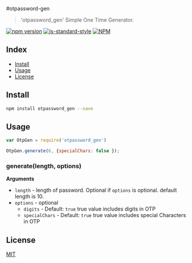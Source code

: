 #otpassword-gen

> 'otpassword_gen' Simple One Time Generator.

[![npm version][npm-version-img]][npm-version-url]
[![js-standard-style][js-standard-style-img]][js-standard-style-url] 
[![NPM](https://nodei.co/npm/otpassword-gen.png?downloadRank=true&downloads=true)](https://nodei.co/npm/otpassword_gen/)

## Index
* [Install](#install)
* [Usage](#usage)
* [License](#license)

## Install

```bash
npm install otpassword_gen --save
```

## Usage

```js
var OtpGen = require('otpassword_gen')

OtpGen.generate(6, {specialChars: false });

```
### generate(length, options)

**Arguments**

* `length` - length of password. Optional if `options` is optional. default length is 10.
* `options` - optional
  - `digits` - Default: `true` true value includes digits in OTP 
  - `specialChars` - Default: `true` true value includes special Characters in OTP




## License
[MIT][license-url]

[license-image]: http://img.shields.io/badge/license-MIT-blue.svg?style=flat
[license-url]: LICENSE
[npm-version-img]: https://badge.fury.io/js/otpassword_gen.svg
[npm-version-url]: http://badge.fury.io/js/otpassword_gen
[js-standard-style-img]: https://img.shields.io/badge/code%20style-standard-brightgreen.svg
[js-standard-style-url]: http://standardjs.com/